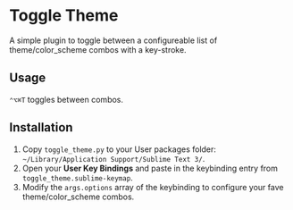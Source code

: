 # Toggle Theme
A simple plugin to toggle between a configureable list of theme/color_scheme combos with a key-stroke.

## Usage
`⌃⌥⌘T` toggles between combos.

## Installation
1. Copy `toggle_theme.py` to your User packages folder: `~/Library/Application Support/Sublime Text 3/`.
2. Open your **User Key Bindings** and paste in the keybinding entry from `toggle_theme.sublime-keymap`.
3. Modify the `args.options` array of the keybinding to configure your fave theme/color_scheme combos.
